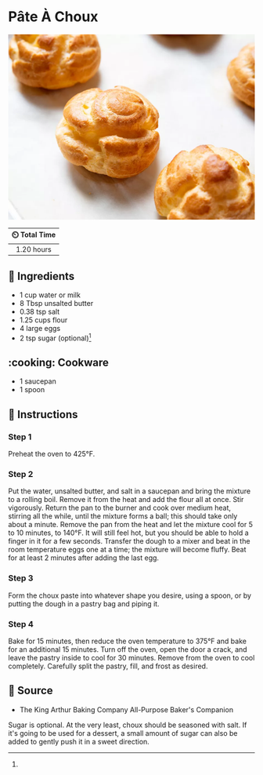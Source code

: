 # Pâte À Choux

![Pâte À Choux](../assets/images/pâte-à-choux.jpg)

| :timer_clock: Total Time |
|:-----------------------: |
| 1.20 hours |

## :salt: Ingredients

- 1 cup water or milk
- 8 Tbsp unsalted butter
- 0.38 tsp salt
- 1.25 cups flour
- 4 large eggs
- 2 tsp sugar (optional)[^1]

## :cooking: Cookware

- 1 saucepan
- 1 spoon

## :pencil: Instructions

### Step 1

Preheat the oven to 425°F.

### Step 2

Put the water, unsalted butter, and salt in a saucepan and bring the mixture to a rolling boil. Remove it from the heat
and add the flour all at once. Stir vigorously. Return the pan to the burner and cook over medium heat, stirring all the
while, until the mixture forms a ball; this should take only about a minute. Remove the pan from the heat and let the
mixture cool for 5 to 10 minutes, to 140°F. It will still feel hot, but you should be able to hold a finger in it for a
few seconds. Transfer the dough to a mixer and beat in the room temperature eggs one at a time; the mixture will become
fluffy. Beat for at least 2 minutes after adding the last egg.

### Step 3

Form the choux paste into whatever shape you desire, using a spoon, or by putting the dough in a pastry bag and piping
it.

### Step 4

Bake for 15 minutes, then reduce the oven temperature to 375°F and bake for an additional 15 minutes. Turn off the
oven, open the door a crack, and leave the pastry inside to cool for 30 minutes. Remove from the oven to cool
completely. Carefully split the pastry, fill, and frost as desired.

## :link: Source

- The King Arthur Baking Company All-Purpose Baker's Companion

[^1]:
  Sugar is optional. At the very least, choux should be seasoned with salt. If it's going to be used for a dessert, a
  small amount of sugar can also be added to gently push it in a sweet direction.
